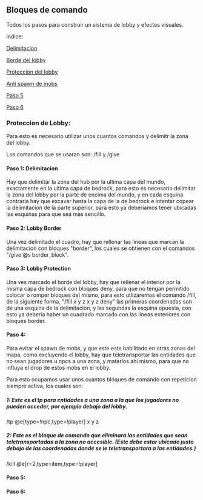 ## Bloques de comando

Todos los pasos para construir un sistema de lobby y efectos visuales.

Indice:

[Delimitacion](https://github.com/JustTinajero/PokeMapSteps/blob/main/commandblocks.md#paso-1 "Atajo al paso 1")

[Borde del lobby](https://github.com/JustTinajero/PokeMapSteps/blob/main/commandblocks.md#paso-2 "Atajo al paso 2")

[Proteccion del lobby](https://github.com/JustTinajero/PokeMapSteps/blob/main/commandblocks.md#paso-3 "Atajo al paso 3")

[Anti spawn de mobs](https://github.com/JustTinajero/PokeMapSteps/blob/main/commandblocks.md#paso-4 "Atajo al paso 4")

[Paso 5](https://github.com/JustTinajero/PokeMapSteps/blob/main/commandblocks.md#paso-5 "Atajo al paso 5")

[Paso 6](https://github.com/JustTinajero/PokeMapSteps/blob/main/commandblocks.md#paso-6 "Atajo al paso 6")

### Proteccion de Lobby:
Para esto es necesario utilizar unos cuantos comandos y delimitr la zona del lobby.

Los comandos que se usaran son: /fill y /give

#### Paso 1: Delimitacion

Hay que delimitar la zona del hub por la ultima capa del mundo, exactamente en la ultima capa de bedrock, para esto es necesario delimitar la zona del lobby por la parte de encima del mundo, y en cada esquina contraria hay que excavar hasta la capa de la de bedrock e intentar copear la delimitacion de la parte superior, para esto ya deberiamos tener ubicadas las esquinas para que sea mas sencillo.

#### Paso 2: Lobby Border

Una vez delimitado el cuadro, hay que rellenar las lineas que marcan la delimitacion con bloques "border", los cuales se obtienen con el comandos "/give @s border_block".

#### Paso 3: Lobby Protection

Una ves marcado el borde del lobby, hay que rellenar el interior por la misma capa de bedrock con bloques deny, para que no tengan permitido colocar o romper bloques del mismo, para esto utlizaremos el comando /fill, de la siguiente forma, "/fill x y z x y z deny" las primeras coordenadas son de una esquina de la delimitacion, y las segundas la esquina opuesta, con esto ya deberia haber un cuadrado marcado con las lineas exteriores con bloques border.

#### Paso 4:

Para evitar el spawn de mobs, y que este este habilitado en otras zonas del mapa, como excluyendo el lobby, hay que teletransportar las entidades que no sean jugadores u npcs a una zona, y matarlos ahi mismo, para que no influya el drop de estos mobs en el lobby.

Para esto ocupamos usar unos cuantos bloques de comando con repeticion siempre activa, los cuales son:

##### 1: Este es el tp para entidades a una zona a la que los jugadores no pueden acceder, por ejemplo debajo del lobby.

/tp @e[type=!npc,type=!player] x y z

##### 2: Este es el bloque de comando que eliminara las entidades que sean teletransportadas a la zona no accesible. (Este debe estar ubicado justo debajo de las coordenadas donde se le teletransportara a las entidades.)

/kill @e[r=2,type=item,type=!player]

#### Paso 5:

#### Paso 6:
